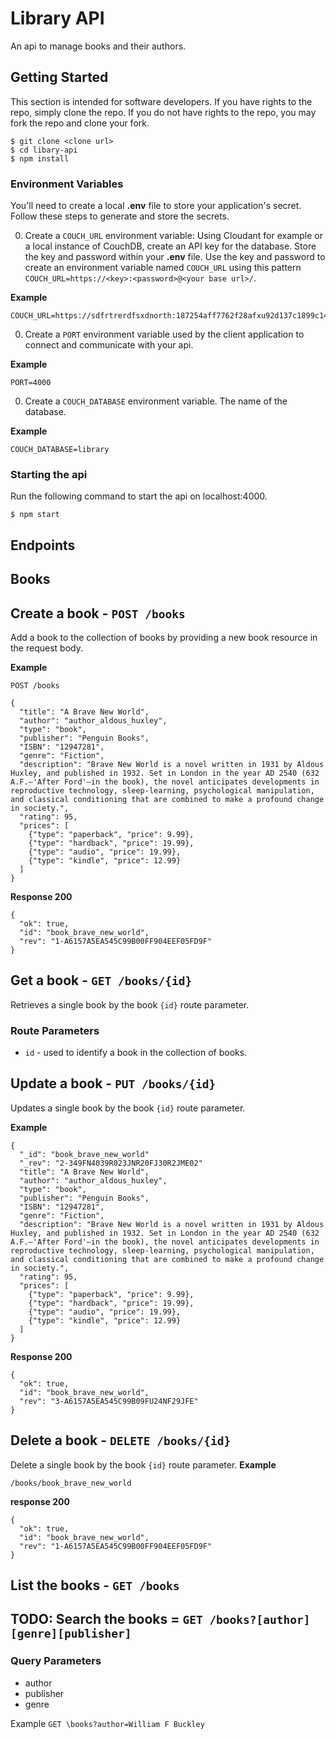 # Library API

An api to manage books and their authors.

## Getting Started

This section is intended for software developers.  If you have rights to the repo, simply clone the repo.  If you do not have rights to the repo, you may fork the repo and clone your fork.  

```
$ git clone <clone url>
$ cd libary-api
$ npm install
```

### Environment Variables

You'll need to create a local **.env** file to store your application's secret.  Follow these steps to generate and store the secrets.

0. Create a `COUCH_URL` environment variable:  Using Cloudant for example or a local instance of CouchDB, create an API key for the database.  Store the key and password within your **.env** file.  Use the key and password to create an environment variable named `COUCH_URL` using this pattern `COUCH_URL=https://<key>:<password>@<your base url>/`.

  **Example**

  ```
  COUCH_URL=https://sdfrtrerdfsxdnorth:187254aff7762f28afxu92d137c1899c14f7c999@jeffjohnson.cloudant.com/
  ```

0.  Create a `PORT` environment variable used by the client application to connect and communicate with your api.

  **Example**

  ```
  PORT=4000
  ```

0. Create a `COUCH_DATABASE` environment variable.  The name of the database.

  **Example**

  ```
  COUCH_DATABASE=library
  ```


### Starting the api

Run the following command to start the api on localhost:4000.

```
$ npm start
```

## Endpoints

## Books

## Create a book - `POST /books`

Add a book to the collection of books by providing a new book resource in the request body.

**Example**

```
POST /books

{
  "title": "A Brave New World",
  "author": "author_aldous_huxley",
  "type": "book",
  "publisher": "Penguin Books",
  "ISBN": "12947281",
  "genre": "Fiction",
  "description": "Brave New World is a novel written in 1931 by Aldous Huxley, and published in 1932. Set in London in the year AD 2540 (632 A.F.—'After Ford'—in the book), the novel anticipates developments in reproductive technology, sleep-learning, psychological manipulation, and classical conditioning that are combined to make a profound change in society.",
  "rating": 95,
  "prices": [
    {"type": "paperback", "price": 9.99},
    {"type": "hardback", "price": 19.99},
    {"type": "audio", "price": 19.99},
    {"type": "kindle", "price": 12.99}
  ]
}
```

**Response 200**

```
{
  "ok": true,
  "id": "book_brave_new_world",
  "rev": "1-A6157A5EA545C99B00FF904EEF05FD9F"
}
```


## Get a book - `GET /books/{id}`

Retrieves a single book by the book `{id}` route parameter.  


### Route Parameters

  - `id` - used to identify a book in the collection of books.

## Update a book - `PUT /books/{id}`

Updates a single book by the book `{id}` route parameter.


**Example**

```
{
  "_id": "book_brave_new_world"
  "_rev": "2-349FN4039R023JNR20FJ30R2JME02"
  "title": "A Brave New World",
  "author": "author_aldous_huxley",
  "type": "book",
  "publisher": "Penguin Books",
  "ISBN": "12947281",
  "genre": "Fiction",
  "description": "Brave New World is a novel written in 1931 by Aldous Huxley, and published in 1932. Set in London in the year AD 2540 (632 A.F.—'After Ford'—in the book), the novel anticipates developments in reproductive technology, sleep-learning, psychological manipulation, and classical conditioning that are combined to make a profound change in society.",
  "rating": 95,
  "prices": [
    {"type": "paperback", "price": 9.99},
    {"type": "hardback", "price": 19.99},
    {"type": "audio", "price": 19.99},
    {"type": "kindle", "price": 12.99}
  ]
}
```

**Response 200**

```
{
  "ok": true,
  "id": "book_brave_new_world",
  "rev": "3-A6157A5EA545C99B09FU24NF29JFE"
}
```

## Delete a book - `DELETE /books/{id}`

Delete a single book by the book `{id}` route parameter.
 **Example**

 ```
 /books/book_brave_new_world
 ```
 **response 200**
 ```
 {
   "ok": true,
   "id": "book_brave_new_world",
   "rev": "1-A6157A5EA545C99B00FF904EEF05FD9F"
 }
```
## List the books - `GET /books`

## TODO: Search the books = `GET /books?[author][genre][publisher]`

### Query Parameters

  - author
  - publisher
  - genre

  Example `GET \books?author=William F Buckley`

